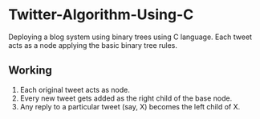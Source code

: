 # Twitter-Algorithm-Using-C
Deploying a blog system using binary trees using C language. Each tweet acts as a node applying the basic binary tree rules.

## Working
1) Each original tweet acts as node.
2) Every new tweet gets added as the right child of the base node.
3) Any reply to a particular tweet (say, X) becomes the left child of X.
